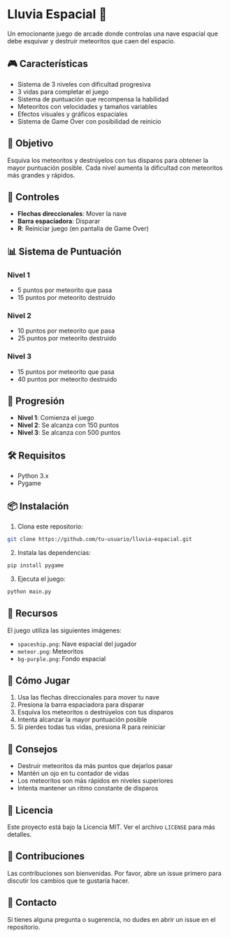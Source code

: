 # Lluvia Espacial 🌠

Un emocionante juego de arcade donde controlas una nave espacial que debe esquivar y destruir meteoritos que caen del espacio.

## 🎮 Características

- Sistema de 3 niveles con dificultad progresiva
- 3 vidas para completar el juego
- Sistema de puntuación que recompensa la habilidad
- Meteoritos con velocidades y tamaños variables
- Efectos visuales y gráficos espaciales
- Sistema de Game Over con posibilidad de reinicio

## 🎯 Objetivo

Esquiva los meteoritos y destrúyelos con tus disparos para obtener la mayor puntuación posible. Cada nivel aumenta la dificultad con meteoritos más grandes y rápidos.

## 🎹 Controles

- **Flechas direccionales**: Mover la nave
- **Barra espaciadora**: Disparar
- **R**: Reiniciar juego (en pantalla de Game Over)

## 📊 Sistema de Puntuación

### Nivel 1
- 5 puntos por meteorito que pasa
- 15 puntos por meteorito destruido

### Nivel 2
- 10 puntos por meteorito que pasa
- 25 puntos por meteorito destruido

### Nivel 3
- 15 puntos por meteorito que pasa
- 40 puntos por meteorito destruido

## 🚀 Progresión

- **Nivel 1**: Comienza el juego
- **Nivel 2**: Se alcanza con 150 puntos
- **Nivel 3**: Se alcanza con 500 puntos

## 🛠️ Requisitos

- Python 3.x
- Pygame

## 📦 Instalación

1. Clona este repositorio:
```bash
git clone https://github.com/tu-usuario/lluvia-espacial.git
```

2. Instala las dependencias:
```bash
pip install pygame
```

3. Ejecuta el juego:
```bash
python main.py
```

## 🎨 Recursos

El juego utiliza las siguientes imágenes:
- `spaceship.png`: Nave espacial del jugador
- `meteor.png`: Meteoritos
- `bg-purple.png`: Fondo espacial

## 👾 Cómo Jugar

1. Usa las flechas direccionales para mover tu nave
2. Presiona la barra espaciadora para disparar
3. Esquiva los meteoritos o destrúyelos con tus disparos
4. Intenta alcanzar la mayor puntuación posible
5. Si pierdes todas tus vidas, presiona R para reiniciar

## 🎯 Consejos

- Destruir meteoritos da más puntos que dejarlos pasar
- Mantén un ojo en tu contador de vidas
- Los meteoritos son más rápidos en niveles superiores
- Intenta mantener un ritmo constante de disparos

## 📝 Licencia

Este proyecto está bajo la Licencia MIT. Ver el archivo `LICENSE` para más detalles.

## 👥 Contribuciones

Las contribuciones son bienvenidas. Por favor, abre un issue primero para discutir los cambios que te gustaría hacer.

## 📧 Contacto

Si tienes alguna pregunta o sugerencia, no dudes en abrir un issue en el repositorio.
